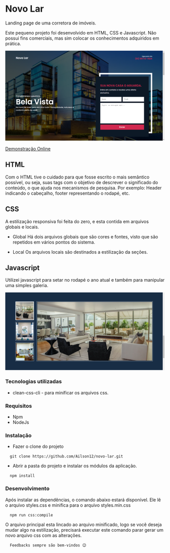 # Novo Lar

Landing page de uma corretora de imóveis.

Este pequeno projeto foi desenvolvido em HTML, CSS e Javascript. Não possui fins comerciais, mas sim colocar os conhecimentos adquiridos em prática.

![imagem introducao projeto](./images/readme_header.png)

<a rel="noopener" href="https://ailson12.github.io/novo-lar/" target="_blank">Demonstração Online</a>

## HTML
Com o HTML tive o cuidado para que fosse escrito o mais semântico possível, ou seja, suas tags com o objetivo de descrever o significado do conteúdo, o que ajuda nos mecanismos de pesquisa. Por exemplo: Header indicando o cabeçalho, footer representando o rodapé, etc.

## CSS
A estilização responsiva foi feita do zero, e esta contida em arquivos globais e locais.
 - Global
  Há dois arquivos globais que são cores e fontes, visto que são repetidos em vários pontos do sistema.
  
 - Local
  Os arquivos locais são destinados a estilização da seções.

## Javascript
Utilizei javascript para setar no rodapé o ano atual e também para manipular uma simples galeria.

![imagem galeria](./images/readme_gallery.png)
 

### Tecnologias utilizadas
 - clean-css-cli - para minificar os arquivos css.

### Requisitos
  - Npm
  - NodeJs

### Instalação
  - Fazer o clone do projeto
  ```
    git clone https://github.com/Ailson12/novo-lar.git
  ```
  - Abrir a pasta do projeto e instalar os módulos da aplicação.
  ```
    npm install
  ```
   
### Desenvolvimento
Após instalar as dependências, o comando abaixo estará disponível. Ele lê o arquivo styles.css e minifica para o arquivo styles.min.css
```
  npm run css:compile
```
O arquivo principal esta lincado ao arquivo minificado, logo se você deseja mudar algo na estilização, precisará executar este comando parar gerar um novo arquivo css com as alterações.

```
  Feedbacks sempre são bem-vindos 😉
```